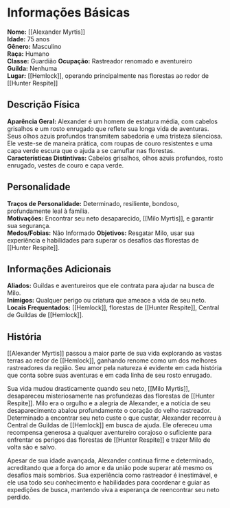 # Informações Básicas
**Nome:** [[Alexander Myrtis]]  
**Idade:** 75 anos  
**Gênero:** Masculino  
**Raça:** Humano  
**Classe:** Guardião
**Ocupação:** Rastreador renomado e aventureiro  
**Guilda:** Nenhuma  
**Lugar:** [[Hemlock]], operando principalmente nas florestas ao redor de [[Hunter Respite]]

## Descrição Física
**Aparência Geral:** Alexander é um homem de estatura média, com cabelos grisalhos e um rosto enrugado que reflete sua longa vida de aventuras. Seus olhos azuis profundos transmitem sabedoria e uma tristeza silenciosa. Ele veste-se de maneira prática, com roupas de couro resistentes e uma capa verde escura que o ajuda a se camuflar nas florestas.  
**Características Distintivas:** Cabelos grisalhos, olhos azuis profundos, rosto enrugado, vestes de couro e capa verde.

## Personalidade
**Traços de Personalidade:** Determinado, resiliente, bondoso, profundamente leal à família.  
**Motivações:** Encontrar seu neto desaparecido, [[Milo Myrtis]], e garantir sua segurança.  
**Medos/Fobias:** Não Informado
**Objetivos:** Resgatar Milo, usar sua experiência e habilidades para superar os desafios das florestas de [[Hunter Respite]].

## Informações Adicionais
**Aliados:** Guildas e aventureiros que ele contrata para ajudar na busca de Milo.  
**Inimigos:** Qualquer perigo ou criatura que ameace a vida de seu neto.  
**Locais Frequentados:** [[Hemlock]], florestas de [[Hunter Respite]], Central de Guildas de [[Hemlock]].

## História
[[Alexander Myrtis]] passou a maior parte de sua vida explorando as vastas terras ao redor de [[Hemlock]], ganhando renome como um dos melhores rastreadores da região. Seu amor pela natureza é evidente em cada história que conta sobre suas aventuras e em cada linha de seu rosto enrugado.

Sua vida mudou drasticamente quando seu neto, [[Milo Myrtis]], desapareceu misteriosamente nas profundezas das florestas de [[Hunter Respite]]. Milo era o orgulho e a alegria de Alexander, e a notícia de seu desaparecimento abalou profundamente o coração do velho rastreador. Determinado a encontrar seu neto custe o que custar, Alexander recorreu à Central de Guildas de [[Hemlock]] em busca de ajuda. Ele ofereceu uma recompensa generosa a qualquer aventureiro corajoso o suficiente para enfrentar os perigos das florestas de [[Hunter Respite]] e trazer Milo de volta são e salvo.

Apesar de sua idade avançada, Alexander continua firme e determinado, acreditando que a força do amor e da união pode superar até mesmo os desafios mais sombrios. Sua experiência como rastreador é inestimável, e ele usa todo seu conhecimento e habilidades para coordenar e guiar as expedições de busca, mantendo viva a esperança de reencontrar seu neto perdido.